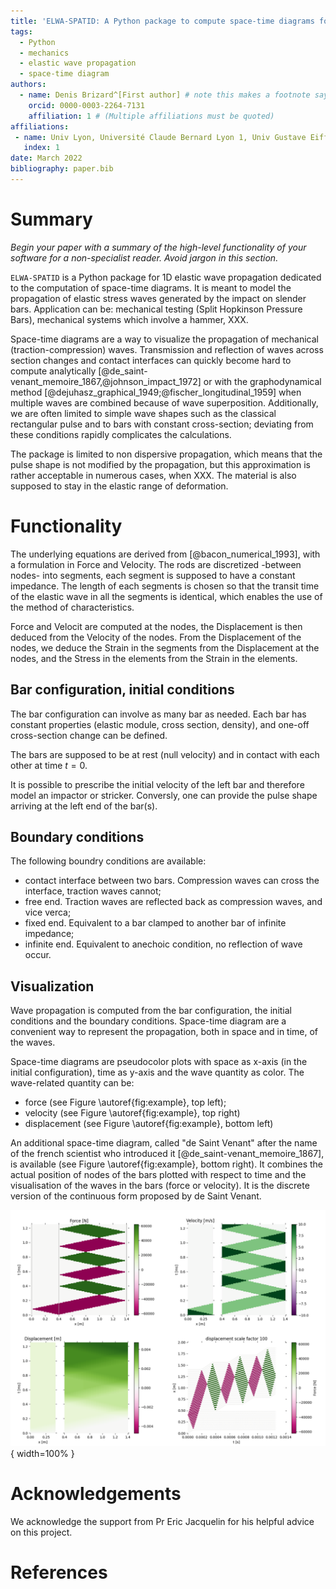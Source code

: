 ```yaml
---
title: 'ELWA-SPATID: A Python package to compute space-time diagrams for the propagation of elastic waves in 1D rods'
tags:
  - Python
  - mechanics
  - elastic wave propagation
  - space-time diagram
authors:
  - name: Denis Brizard^[First author] # note this makes a footnote saying 'Co-first author'
    orcid: 0000-0003-2264-7131
    affiliation: 1 # (Multiple affiliations must be quoted)
affiliations:
 - name: Univ Lyon, Université Claude Bernard Lyon 1, Univ Gustave Eiffel, LBMC UMR_T 9406, F-69622, Lyon, France
   index: 1
date: March 2022
bibliography: paper.bib
---
```


# Summary

*Begin your paper with a summary of the high-level functionality of your software for a non-specialist reader. Avoid jargon in this section.*

`ELWA-SPATID` is a Python package for 1D elastic wave propagation dedicated to 
the computation of space-time diagrams. It is meant to model the propagation of
elastic stress waves generated by the impact on slender bars. 
Application can be: mechanical testing (Split Hopkinson Pressure Bars), 
 mechanical systems which involve a hammer, XXX.

Space-time diagrams are a way to visualize the propagation of mechanical 
(traction-compression) waves. Transmission and reflection of waves across section
changes and contact interfaces can quickly become hard to compute analytically 
[@de_saint-venant_memoire_1867,@johnson_impact_1972] or with the 
graphodynamical method [@dejuhasz_graphical_1949;@fischer_longitudinal_1959]
 when multiple waves are combined because of wave superposition. 
Additionally, we are often limited to simple wave shapes such as the classical
rectangular pulse and to bars with constant cross-section; deviating from these
conditions rapidly complicates the calculations. 


The package is limited to non dispersive propagation, which means that the pulse
shape is not modified by the propagation, but this approximation 
is rather acceptable in numerous cases, when XXX. The material is also supposed
to stay in the elastic range of deformation. 


# Functionality

The underlying equations are derived from [@bacon_numerical_1993], with a 
formulation in Force and Velocity. The rods are discretized -between nodes- into segments, each
segment is supposed to have a constant impedance. The length of each segments is
chosen so that the transit time of the elastic wave in all the segments is 
identical, which enables the use of the method of characteristics. 

Force and Velocit are computed at the nodes, the Displacement is then deduced 
from the Velocity of the nodes. From the Displacement of the nodes, we deduce
the Strain in the segments from the Displacement at the nodes, and the Stress 
in the elements from the Strain in the elements.

## Bar configuration, initial conditions

The bar configuration can involve as many bar as needed. Each bar has constant
properties (elastic module, cross section, density), and one-off cross-section 
change can be defined. 

The bars are supposed to
be at rest (null velocity) and in contact with each other at time $t=0$. 

It is possible to prescribe the initial velocity of the left bar and therefore 
model an impactor or stricker.
Conversly, one can provide the pulse shape arriving at the left end of the bar(s).

## Boundary conditions

The following boundry conditions are available:

* contact interface between two bars. Compression waves can cross the interface,
  traction waves cannot;
* free end. Traction waves are reflected back as compression waves, and vice verca;
* fixed end. Equivalent to a bar clamped to another bar of infinite impedance;
* infinite end. Equivalent to anechoic condition, no reflection of wave occur.

## Visualization

Wave propagation is computed from the bar configuration, the initial conditions 
and the boundary conditions. Space-time diagram are a convenient way to represent
the propagation, both in space and in time, of the waves.

Space-time diagrams are pseudocolor plots with space as x-axis (in the initial
configuration), time as y-axis and the wave quantity as color. The wave-related 
quantity can be:

* force (see Figure \autoref{fig:example}, top left);
* velocity (see Figure \autoref{fig:example}, top right)
* displacement (see Figure \autoref{fig:example}, bottom left)

An additional space-time diagram, called "de Saint Venant" after the name of the
french scientist who introduced it [@de_saint-venant_memoire_1867], is available
 (see Figure \autoref{fig:example}, bottom right). 
It combines the actual position of nodes of the bars plotted with respect to time
and the visualisation of the waves in the bars (force or velocity). It is the 
discrete version of the continuous form proposed by de Saint Venant.

![Space-time diagrams: Force, Velocity; Displacement, de Saint Venant.\label{fig:example}](figures.png){ width=100% }


# Acknowledgements

We acknowledge the support from Pr Eric Jacquelin for his helpful advice on this
project.

# References
